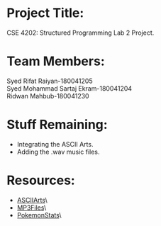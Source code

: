 # Project Title:
CSE 4202: Structured Programming Lab 2 Project.
# Team Members:
Syed Rifat Raiyan-180041205\
Syed Mohammad Sartaj Ekram-180041204\
Ridwan Mahbub-180041230
# Stuff Remaining:
* Integrating the ASCII Arts.
* Adding the .wav music files.

# Resources:
* [ASCIIArts](https://gist.github.com/MatheusFaria/4cbb8b6dbe33fd5605cf8b8f7130ba6d)\
* [MP3Files](https://downloads.khinsider.com/game-soundtracks/album/pokemon-gameboy-sound-collection)\
*  [PokemonStats](https://pokemondb.net)\
